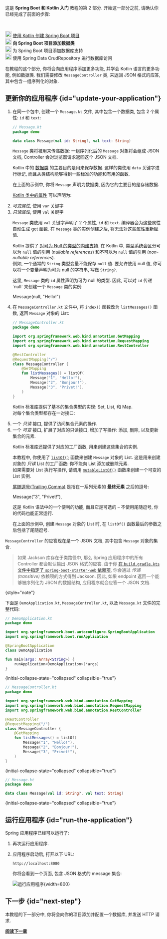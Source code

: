 [//]: # (title: 向 Spring Boot 项目添加数据类)

<tldr>
    <p>
         这是 <strong>Spring Boot 和 Kotlin 入门</strong> 教程的第 2 部分.
         开始这一部分之前, 请确认你已经完成了前面的步骤:
    </p><br/>
    <p>
         <img src="icon-1-done.svg" width="20" alt="第 1 步"/> <a href="jvm-create-project-with-spring-boot.md">使用 Kotlin 创建 Spring Boot 项目</a><br/>
         <img src="icon-2.svg" width="20" alt="第 2 步"/> <strong>向 Spring Boot 项目添加数据类</strong><br/>
         <img src="icon-3-todo.svg" width="20" alt="第 3 步"/> 为 Spring Boot 项目添加数据库支持<br/>
         <img src="icon-4-todo.svg" width="20" alt="第 4 步"/> 使用 Spring Data CrudRepository 进行数据库访问
    </p>
</tldr>

在教程的这个部分, 你将会向应用程序添加更多功能, 并学会 Kotlin 语言的更多功能, 例如数据类.
我们需要修改 `MessageController` 类, 来返回 JSON 格式的应答, 其中包含一组序列化的对象.

## 更新你的应用程序 {id="update-your-application"}

1. 在同一个包中, 创建一个 `Message.kt` 文件, 其中包含一个数据类, 包含 2 个属性: `id` 和 `text`:

    ```kotlin
    // Message.kt
    package demo

    data class Message(val id: String?, val text: String)
    ```

   `Message` 类将被用来传递数据: 一组序列化后的 `Message` 对象将会组成 JSON 文档, Controller 会对浏览器请求返回这个 JSON 文档.

   <deflist collapsible="true">
       <def title="数据类 – Message">
          <p>
            Kotlin 中的 <a href="data-classes.md">数据类</a> 的主要目的是用来保存数据.
            这样的类使用 <code>data</code> 关键字进行标记, 而且从类结构能够得到一些标准的功能和有用的函数.
          </p>
          <p>
            在上面的示例中, 你将 <code>Message</code> 声明为数据类, 因为它的主要目的是存储数据.
          </p>
       </def>
       <def title="val 和 var 属性">
          <p>
            <a href="properties.md">Kotlin 类中的属性</a> 可以声明为:
          </p>
          <list>
             <li><i>可变属性</i>, 使用 <code>var</code> 关键字</li>
             <li><i>只读属性</i>, 使用 <code>val</code> 关键字</li>
          </list>
          <p>
            <code>Message</code> 类使用 <code>val</code> 关键字声明了 2 个属性, <code>id</code> 和 <code>text</code>.
            编译器会为这些属性自动生成 get 函数.
            在 <code>Message</code> 类的实例创建之后, 将无法对这些属性重新赋值.
          </p>
       </def>
       <def title="可为 Null 的类型 – String?">
          <p>
            Kotlin 提供了 <a href="null-safety.md#nullable-types-and-non-nullable-types">对可为 Null 的类型的内建支持</a>.
            在 Kotlin 中, 类型系统会区分可以为 <code>null</code> 值的引用 (<i>nullable references</i>) 和不可以为 <code>null</code> 值的引用 (<i>non-nullable references</i>).<br/>
            例如, 一个通常的 <code>String</code> 类型变量不能保存 <code>null</code> 值.
            要允许使用 null 值, 你可以将一个变量声明为可为 null 的字符串, 写做 <code>String?</code>.
          </p>
          <p>
            这里, <code>Message</code> 类的 <code>id</code> 属性声明为可为 null 的类型.
            因此, 可以对 <code>id</code> 传递 `null` 来创建一个 <code>Message</code> 类的实例:
          </p>
          <code-block lang="kotlin">
          Message(null, "Hello!")
          </code-block>
       </def>
   </deflist>
2. 在 `MessageController.kt` 文件中, 将 `index()` 函数改为 `listMessages()` 函数, 返回 `Message` 对象的 List:

    ```kotlin
    // MessageController.kt
    package demo

    import org.springframework.web.bind.annotation.GetMapping
    import org.springframework.web.bind.annotation.RequestMapping
    import org.springframework.web.bind.annotation.RestController

    @RestController
    @RequestMapping("/")
    class MessageController {
        @GetMapping
        fun listMessages() = listOf(
            Message("1", "Hello!"),
            Message("2", "Bonjour!"),
            Message("3", "Privet!"),
        )
    }
    ```

    <deflist collapsible="true">
       <def title="集合 – listOf()">
          <p>
            Kotlin 标准库提供了基本的集合类型的实现: Set, List, 和 Map.<br/>
            对每个集合类型都存在一对接口:
          </p>
          <list>
              <li>一个 <i>只读</i> 接口, 提供了访问集合元素的操作.</li>
              <li>一个 <i>可变</i> 接口, 扩展了对应的只读接口, 增加了写操作: 添加, 删除, 以及更新集合的元素.</li>
          </list>
          <p>
            Kotlin 标准库还提供了对应的工厂函数, 用来创建这些集合的实例.
          </p>
          <p>
            本教程中, 你使用了
            <a href="https://kotlinlang.org/api/latest/jvm/stdlib/kotlin.collections/list-of.html"><code>listOf()</code></a>
            函数来创建 <code>Message</code> 对象的 List.
            这是用来创建对象的 <i>只读</i> List 的工厂函数: 你不能向 List 添加或删除元素.<br/>
            如果需要对 List 执行写操作, 请调用
            <a href="https://kotlinlang.org/api/latest/jvm/stdlib/kotlin.collections/mutable-list-of.html"><code>mutableListOf()</code></a>
            函数来创建一个可变的 List 实例.
          </p>
       </def>
       <def title="尾随逗号(Trailing Comma)">
          <p>
            <a href="coding-conventions.md#trailing-commas">尾随逗号(Trailing Comma)</a> 是指在一系列元素的 <b>最终元素</b> 之后的逗号:
          </p>
          <code-block lang="kotlin">
            Message("3", "Privet!"),
          </code-block>
          <p>
            这是 Kotlin 语法中的一个便利的功能, 而且它是可选的 – 不使用尾随逗号, 你的代码也能正常运行.
          </p>
          <p>
            在上面的示例中, 创建 <code>Message</code> 对象的 List 时, 在 <code>listOf()</code> 函数最后的参数之后包括了尾随逗号.
          </p>
       </def>
    </deflist>

`MessageController` 的应答现在是一个 JSON 文档, 其中包含 `Message` 对象的集合.

> 如果 Jackson 库存在于类路径中, 那么 Spring 应用程序中的所有 Controller 都会默认输出 JSON 格式的应答.
> 由于你 [在 `build.gradle.kts` 文件中指定了 `spring-boot-starter-web` 依赖项](jvm-create-project-with-spring-boot.md#explore-the-project-gradle-build-file), 你会通过 _传递(transitive)_ 依赖项的方式得到 Jackson.
> 因此, 如果 endpoint 返回一个能够被序列化为 JSON 的数据结构, 应用程序就会应答一个 JSON 文档.
>
{style="note"}

下面是 `DemoApplication.kt`, `MessageController.kt`, 以及 `Message.kt` 文件的完整代码:

```kotlin
// DemoApplication.kt
package demo

import org.springframework.boot.autoconfigure.SpringBootApplication
import org.springframework.boot.runApplication

@SpringBootApplication
class DemoApplication

fun main(args: Array<String>) {
    runApplication<DemoApplication>(*args)
}
```
{initial-collapse-state="collapsed" collapsible="true"}

```kotlin
// MessageController.kt
package demo

import org.springframework.web.bind.annotation.GetMapping
import org.springframework.web.bind.annotation.RequestMapping
import org.springframework.web.bind.annotation.RestController

@RestController
@RequestMapping("/")
class MessageController {
    @GetMapping
    fun listMessages() = listOf(
        Message("1", "Hello!"),
        Message("2", "Bonjour!"),
        Message("3", "Privet!"),
    )
}
```
{initial-collapse-state="collapsed" collapsible="true"}

```kotlin
// Message.kt
package demo

data class Message(val id: String?, val text: String)
```
{initial-collapse-state="collapsed" collapsible="true"}

## 运行应用程序 {id="run-the-application"}

Spring 应用程序已经可以运行了:

1. 再次运行应用程序.

2. 应用程序启动后, 打开以下 URL:

    ```text
    http://localhost:8080
    ```

    你将会看到一个页面, 包含 JSON 格式的 message 集合:

    ![运行应用程序](messages-in-json-format.png){width=800}

## 下一步 {id="next-step"}

本教程的下一部分中, 你将会向你的项目添加并配置一个数据库, 并发送 HTTP 请求.

**[阅读下一章](jvm-spring-boot-add-db-support.md)**
